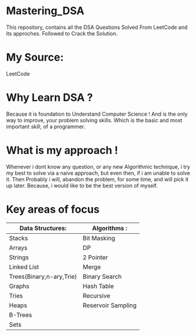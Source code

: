 # Mastering_DSA 
 This repository, contains all the DSA Questions Solved From LeetCode and its approches. 
 Followed to Crack the Solution.
 
 # My Source: 
 LeetCode 

 # Why Learn DSA ?
 Because it is foundation to Understand Computer Science ! And is the only way to improve, your 
 problem solving skills. Which is the basic and most important skill, of a programmer.

# What is my approach ! 
Whenever i dont know any question, or any new Algorithmic technique, 
i try my best to solve via a naive approach, but even then, if i am unable to solve it. 
Then Probably i will, abandon the problem, for some time, and will pick it up later.
Because, i would like to be the best version of myself.

# Key areas of focus
 
| Data Structures:           | Algorithms :   |
|----------------------------|----------------|
|  Stacks                    |  Bit Masking   |
|  Arrays                   |  DP            | 
|  Strings                  |  2 Pointer     |
|  Linked List              |  Merge         |
|  Trees(Binary,n-ary,Trie) |  Binary Search | 
|  Graphs                   |  Hash Table    |
|  Tries                    |  Recursive     |
|  Heaps                    |  Reservoir Sampling              |  
|  B-Trees                  |                |
|  Sets                     |                |

